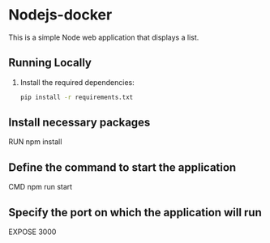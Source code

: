 # Nodejs-docker


This is a simple Node web application that displays a list.

## Running Locally

1. Install the required dependencies:
    ```sh
    pip install -r requirements.txt
    ```

## Install necessary packages
RUN npm install

## Define the command to start the application
CMD npm run start

## Specify the port on which the application will run
EXPOSE 3000
